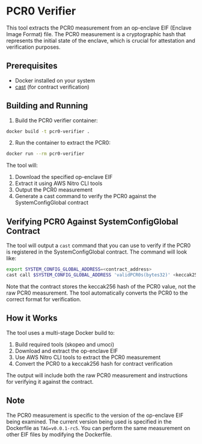 # PCR0 Verifier

This tool extracts the PCR0 measurement from an op-enclave EIF (Enclave Image Format) file. The PCR0 measurement is a cryptographic hash that represents the initial state of the enclave, which is crucial for attestation and verification purposes.

## Prerequisites

- Docker installed on your system
- [cast](https://book.getfoundry.sh/cast/) (for contract verification)

## Building and Running

1. Build the PCR0 verifier container:
```bash
docker build -t pcr0-verifier .
```

2. Run the container to extract the PCR0:
```bash
docker run --rm pcr0-verifier
```

The tool will:
1. Download the specified op-enclave EIF
2. Extract it using AWS Nitro CLI tools
3. Output the PCR0 measurement
4. Generate a cast command to verify the PCR0 against the SystemConfigGlobal contract

## Verifying PCR0 Against SystemConfigGlobal Contract

The tool will output a `cast` command that you can use to verify if the PCR0 is registered in the SystemConfigGlobal contract. The command will look like:

```bash
export SYSTEM_CONFIG_GLOBAL_ADDRESS=<contract_address>
cast call $SYSTEM_CONFIG_GLOBAL_ADDRESS 'validPCR0s(bytes32)' <keccak256_hash_of_pcr0>
```

Note that the contract stores the keccak256 hash of the PCR0 value, not the raw PCR0 measurement. The tool automatically converts the PCR0 to the correct format for verification.

## How it Works

The tool uses a multi-stage Docker build to:
1. Build required tools (skopeo and umoci)
2. Download and extract the op-enclave EIF
3. Use AWS Nitro CLI tools to extract the PCR0 measurement
4. Convert the PCR0 to a keccak256 hash for contract verification

The output will include both the raw PCR0 measurement and instructions for verifying it against the contract.

## Note

The PCR0 measurement is specific to the version of the op-enclave EIF being examined. The current version being used is specified in the Dockerfile as `TAG=v0.0.1-rc5`. You can perform the same measurement on other EIF files by modifying the Dockerfile.
